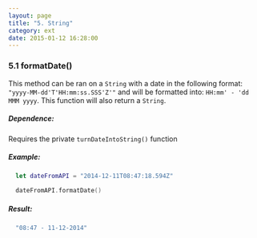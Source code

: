 ```yaml
---
layout: page
title: "5. String"
category: ext
date: 2015-01-12 16:28:00
---
```


### 5.1 formatDate()

This method can be ran on a `String` with a date in the following format: `"yyyy-MM-dd'T'HH:mm:ss.SSS'Z'"` and will be formatted into: `HH:mm' - 'dd MMM yyyy`. This function will also return a `String`.

##### Dependence:
Requires the private `turnDateIntoString()` function

##### Example:
```swift
  let dateFromAPI = "2014-12-11T08:47:18.594Z"

  dateFromAPI.formatDate()
```

##### Result:
```swift
  "08:47 - 11-12-2014"
```
